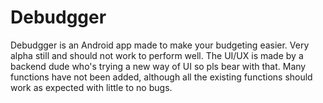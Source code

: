 # Debudgger
Debudgger is an Android app made to make your budgeting easier. Very alpha still and should not work to perform well. The UI/UX is made by a backend dude who's trying a new way of UI so pls bear with that. Many functions have not been added, although all the existing functions should work as expected with little to no bugs.
